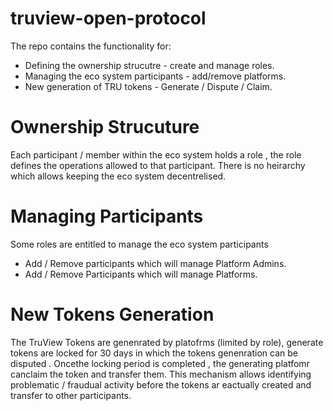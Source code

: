 # truview-open-protocol
The repo contains the functionality for:
  - Defining the ownership strucutre - create and manage roles.
  - Managing the eco system participants - add/remove platforms.
  - New generation of TRU tokens - Generate / Dispute / Claim.

# Ownership Strucuture
Each participant / member within the eco system holds a role , the role defines the operations allowed to that participant.
There is no heirarchy which allows keeping the eco system decentrelised.

# Managing Participants
Some roles are entitled to manage the eco system participants 
  - Add / Remove participants which will manage Platform Admins.
  - Add / Remove Participants which will manage Platforms.

# New Tokens Generation

The TruView Tokens are genenrated by platofrms (limited by role), generate tokens are locked for 30 days in which the tokens genenration
can be disputed . Oncethe locking period is completed , the generating platfomr canclaim the token and transfer them.
This mechanism allows identifying problematic / fraudual activity before the tokens ar eactually created and transfer to other participants.
